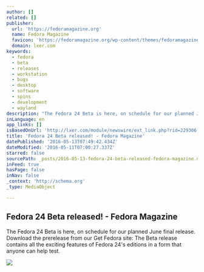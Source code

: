 ```yaml
---
author: []
related: []
publisher:
  url: 'https://fedoramagazine.org'
  name: Fedora Magazine
  favicon: 'https://fedoramagazine.org/wp-content/themes/fedoramagazine-theme-0.05/favicon.ico'
  domain: lxer.com
keywords:
  - fedora
  - beta
  - releases
  - workstation
  - bugs
  - desktop
  - software
  - spins
  - development
  - wayland
description: "The Fedora 24 Beta is here, on schedule for our planned June final release. Download the prerelease from our Get Fedora site: The Beta release contains all the exciting features of Fedora 24's editions in a form that anyone can help test."
inLanguage: en
app_links: []
isBasedOnUrl: 'http://lxer.com/module/newswire/ext_link.php?rid=229306'
title: 'Fedora 24 Beta released! - Fedora Magazine'
datePublished: '2016-05-13T07:49:42.434Z'
dateModified: '2016-05-11T07:00:27.337Z'
starred: false
sourcePath: _posts/2016-05-13-fedora-24-beta-released-fedora-magazine.md
inFeed: true
hasPage: false
inNav: false
_context: 'http://schema.org'
_type: MediaObject

---
```

<article style=""><h1>Fedora 24 Beta released! - Fedora Magazine</h1><p>The Fedora 24 Beta is here, on schedule for our planned June final release. Download the prerelease from our Get Fedora site: The Beta release contains all the exciting features of Fedora 24's editions in a form that anyone can help test.</p><img src="https://fedoramagazine.org/wp-content/uploads/2016/05/f24-beta.jpg" /></article>